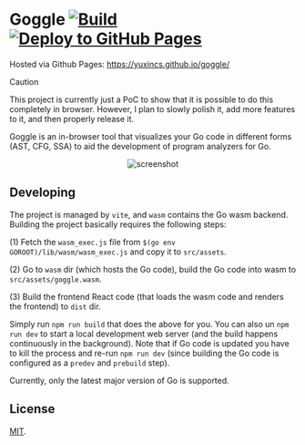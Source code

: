 # Goggle [![Build](https://github.com/yuxincs/goggle/actions/workflows/build.yaml/badge.svg)](https://github.com/yuxincs/goggle/actions/workflows/build.yaml) [![Deploy to GitHub Pages](https://github.com/yuxincs/goggle/actions/workflows/release.yaml/badge.svg)](https://github.com/yuxincs/goggle/actions/workflows/release.yaml)

Hosted via Github Pages: https://yuxincs.github.io/goggle/

> [!CAUTION]
> This project is currently just a PoC to show that it is possible to do this completely in browser. However, I plan to 
> slowly polish it, add more features to it, and then properly release it.

Goggle is an in-browser tool that visualizes your Go code in different forms (AST, CFG, SSA) to aid the development of
program analyzers for Go.

<p align="center">
  <img src="https://yuxincs.github.io/goggle/assets/screenshot.png?raw=true" alt="screenshot"/>
</p>

## Developing

The project is managed by `vite`, and `wasm` contains the Go wasm backend. Building the project basically requires the
following steps:

(1) Fetch the `wasm_exec.js` file from `$(go env GOROOT)/lib/wasm/wasm_exec.js` and copy it to `src/assets`.

(2) Go to `wasm` dir (which hosts the Go code), build the Go code into wasm to `src/assets/goggle.wasm`.

(3) Build the frontend React code (that loads the wasm code and renders the frontend) to `dist` dir.

Simply run `npm run build` that does the above for you. You can also un `npm run dev` to start a local development web 
server (and the build happens continuously in the background). Note that if Go code is updated you have to kill the 
process and re-run `npm run dev` (since building the Go code is configured as a `predev` and `prebuild` step).

Currently, only the latest major version of Go is supported. 

## License
[MIT](https://github.com/yuxincs/goggle/blob/main/LICENSE).
